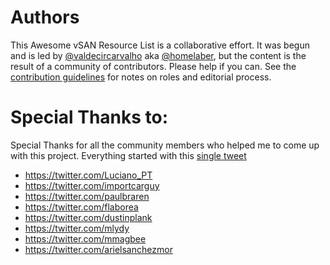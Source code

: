 # Authors

This Awesome vSAN Resource List is a collaborative effort.
It was begun and is led by [@valdecircarvalho](https://github.com/valdecircarvalho) aka [@homelaber](https://twitter.com/homelaber),
but the content is the result of a community of contributors.
Please help if you can. See the [contribution guidelines](CONTRIBUTE.md) for notes on roles and editorial process.

# Special Thanks to:


Special Thanks for all the community members who helped me to come up with this project.
Everything started with this [single tweet](https://twitter.com/homelaber/status/1103370599408324611)


- https://twitter.com/Luciano_PT
- https://twitter.com/importcarguy
- https://twitter.com/paulbraren
- https://twitter.com/flaborea
- https://twitter.com/dustinplank
- https://twitter.com/mlydy
- https://twitter.com/mmagbee
- https://twitter.com/arielsanchezmor